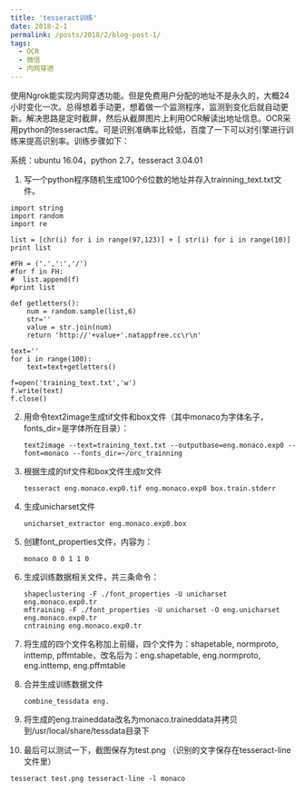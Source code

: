 ```yaml
---
title: 'tesseract训练'
date: 2018-2-1
permalink: /posts/2018/2/blog-post-1/
tags:
  - OCR
  - 微信
  - 内网穿透
---
```


使用Ngrok能实现内网穿透功能。但是免费用户分配的地址不是永久的，大概24小时变化一次。总得想着手动更，想着做一个监测程序，监测到变化后就自动更新。解决思路是定时截屏，然后从截屏图片上利用OCR解读出地址信息。OCR采用python的tesseract库。可是识别准确率比较低，百度了一下可以对引擎进行训练来提高识别率。训练步骤如下：

系统：ubuntu 16.04，python 2.7，tesseract 3.04.01

1. 写一个python程序随机生成100个6位数的地址并存入trainning_text.txt文件。

  ```
  import string  
  import random  
  import re  

  list = [chr(i) for i in range(97,123)] + [ str(i) for i in range(10)]
  print list 

  #FH = ('.',':','/') 
  #for f in FH:  
  #  list.append(f)
  #print list

  def getletters(): 
      num = random.sample(list,6)   
      str=''  
      value = str.join(num)  
      return 'http://'+value+'.natappfree.cc\r\n'

  text=''
  for i in range(100):
      text=text+getletters() 
      
  f=open('training_text.txt','w')
  f.write(text)
  f.close()
  ```



2. 用命令text2image生成tif文件和box文件（其中monaco为字体名子，fonts_dir=是字体所在目录）：

   ```
   text2image --text=training_text.txt --outputbase=eng.monaco.exp0 --font=monaco --fonts_dir=~/orc_trainning
   ```

3. 根据生成的tif文件和box文件生成tr文件 

   ```
   tesseract eng.monaco.exp0.tif eng.monaco.exp0 box.train.stderr
   ```

4. 生成unicharset文件

   ```
   unicharset_extractor eng.monaco.exp0.box
   ```

5. 创建font_properties文件，内容为：

   ```
   monaco 0 0 1 1 0
   ```

6. 生成训练数据相关文件，共三条命令：

   ```
   shapeclustering -F ./font_properties -U unicharset eng.monaco.exp0.tr
   mftraining -F ./font_properties -U unicharset -O eng.unicharset eng.monaco.exp0.tr
   cntraining eng.monaco.exp0.tr
   ```

7. 将生成的四个文件名称加上前缀，四个文件为：shapetable, normproto, inttemp, pffmtable，改名后为：eng.shapetable, eng.normproto, eng.inttemp, eng.pffmtable

8. 合并生成训练数据文件

   ```
   combine_tessdata eng.
   ```

9. 将生成的eng.traineddata改名为monaco.traineddata并拷贝到/usr/local/share/tessdata目录下

10. 最后可以测试一下，截图保存为test.png （识别的文字保存在tesseract-line文件里）

  ```
  tesseract test.png tesseract-line -l monaco
  ```

  ​

